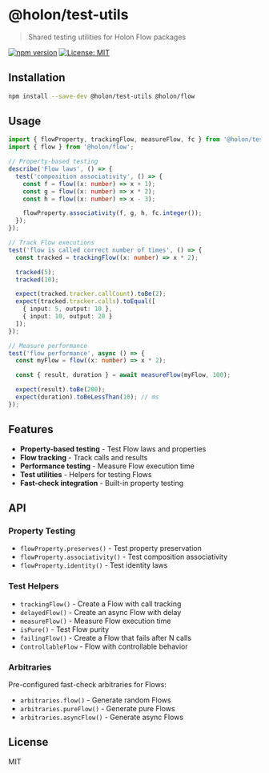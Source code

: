 # @holon/test-utils

> Shared testing utilities for Holon Flow packages

[![npm version](https://badge.fury.io/js/@holon%2Ftest-utils.svg)](https://www.npmjs.com/package/@holon/test-utils)
[![License: MIT](https://img.shields.io/badge/License-MIT-yellow.svg)](https://opensource.org/licenses/MIT)

## Installation

```bash
npm install --save-dev @holon/test-utils @holon/flow
```

## Usage

```typescript
import { flowProperty, trackingFlow, measureFlow, fc } from '@holon/test-utils';
import { flow } from '@holon/flow';

// Property-based testing
describe('Flow laws', () => {
  test('composition associativity', () => {
    const f = flow((x: number) => x + 1);
    const g = flow((x: number) => x * 2);
    const h = flow((x: number) => x - 3);

    flowProperty.associativity(f, g, h, fc.integer());
  });
});

// Track Flow executions
test('flow is called correct number of times', () => {
  const tracked = trackingFlow((x: number) => x * 2);

  tracked(5);
  tracked(10);

  expect(tracked.tracker.callCount).toBe(2);
  expect(tracked.tracker.calls).toEqual([
    { input: 5, output: 10 },
    { input: 10, output: 20 }
  ]);
});

// Measure performance
test('flow performance', async () => {
  const myFlow = flow((x: number) => x * 2);

  const { result, duration } = await measureFlow(myFlow, 100);

  expect(result).toBe(200);
  expect(duration).toBeLessThan(10); // ms
});
```

## Features

- **Property-based testing** - Test Flow laws and properties
- **Flow tracking** - Track calls and results
- **Performance testing** - Measure Flow execution time
- **Test utilities** - Helpers for testing Flows
- **Fast-check integration** - Built-in property testing

## API

### Property Testing

- `flowProperty.preserves()` - Test property preservation
- `flowProperty.associativity()` - Test composition associativity
- `flowProperty.identity()` - Test identity laws

### Test Helpers

- `trackingFlow()` - Create a Flow with call tracking
- `delayedFlow()` - Create an async Flow with delay
- `measureFlow()` - Measure Flow execution time
- `isPure()` - Test Flow purity
- `failingFlow()` - Create a Flow that fails after N calls
- `ControllableFlow` - Flow with controllable behavior

### Arbitraries

Pre-configured fast-check arbitraries for Flows:

- `arbitraries.flow()` - Generate random Flows
- `arbitraries.pureFlow()` - Generate pure Flows
- `arbitraries.asyncFlow()` - Generate async Flows

## License

MIT